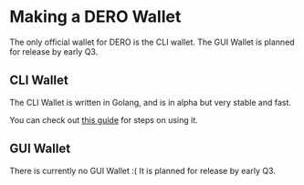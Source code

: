 # Making a DERO Wallet

The only official wallet for DERO is the CLI wallet. The GUI Wallet is planned for release by early Q3.


## CLI Wallet

 The CLI Wallet is written in Golang, and is in alpha but very stable and fast.

You can check out [this guide](Using-the-CLI-Wallet) for steps on using it.

## GUI Wallet

There is currently no GUI Wallet :( It is planned for release by early Q3.
